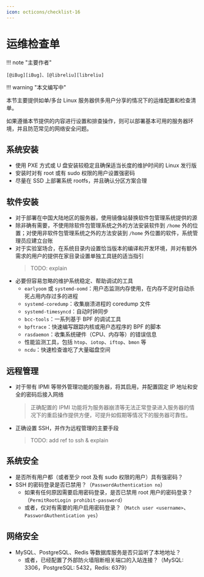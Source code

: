 ```yaml
---
icon: octicons/checklist-16
---
```


# 运维检查单

!!! note "主要作者"

    [@iBug][iBug]、[@libreliu][libreliu]

!!! warning "本文编写中"

本节主要提供如单/多台 Linux 服务器供多用户分享的情况下的运维配置和检查清单。

如果遵循本节提供的内容进行设置和排查操作，则可以部署基本可用的服务器环境，并且防范常见的网络安全问题。

## 系统安装

- 使用 PXE 方式或 U 盘安装较稳定且确保适当长度的维护时间的 Linux 发行版
- 安装时对有 root 或有 sudo 权限的用户设置强密码
- 尽量在 SSD 上部署系统 rootfs，并且确认分区方案合理

## 软件安装

- 对于部署在中国大陆地区的服务器，使用镜像站替换软件包管理系统提供的源
- 除非确有需要，不使用除软件包管理系统之外的方法安装软件到 `/home` 外的位置；对使用非软件包管理系统之外的方法安装到 `/home` 外位置的软件，系统管理员应建立台账
- 对于实验室场合，在系统目录内设置恰当版本的编译和开发环境，并对有额外需求的用户的提供在家目录设置单独工具链的适当指引
  > TODO: explain
- 必要但容易忽略的维护系统稳定、帮助调试的工具
    - `earlyoom` 或 `systemd-oomd`：用户态监测内存使用，在内存不足时自动杀死占用内存过多的进程
    - `systemd-coredump`：收集崩溃进程的 coredump 文件
    - `systemd-timesyncd`：自动时钟同步
    - `bcc-tools`：一系列基于 BPF 的调试工具
    - `bpftrace`：快速编写跟踪内核或用户态程序的 BPF 的脚本
    - `rasdaemon`：收集系统硬件（CPU、内存等）的错误信息
    - 性能监测工具，包括 `htop`、`iotop`、`iftop`、`bmon` 等
    - `ncdu`：快速检查谁吃了大量磁盘空间

## 远程管理

- 对于带有 IPMI 等带外管理功能的服务器，将其启用，并配置固定 IP 地址和安全的密码后接入网络
  > 正确配置的 IPMI 功能将为服务器崩溃等无法正常登录进入服务器的情况下的重启操作提供方便，可提升如假期等情况下的服务器可靠性。
- 正确设置 SSH，并作为远程管理的主要手段
  > TODO: add ref to ssh & explain

## 系统安全

- 是否所有用户都（或者至少 root 及有 sudo 权限的用户）具有强密码？
- SSH 的密码登录是否已禁用？（`PasswordAuthentication no`）
    - 如果有任何原因需要启用密码登录，是否已禁用 root 用户的密码登录？（`PermitRootLogin prohibit-password`）
    - 或者，仅对有需要的用户启用密码登录？（`Match user <username>`、`PasswordAuthentication yes`）

## 网络安全

- MySQL、PostgreSQL、Redis 等数据库服务是否只监听了本地地址？
    - 或者，已经配置了外部防火墙阻断相关端口的入站连接？（MySQL: 3306，PostgreSQL: 5432，Redis: 6379）
